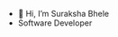 - 👋 Hi, I’m Suraksha Bhele
- Software Developer


<!---
surakshabhele/surakshabhele is a ✨ special ✨ repository because its `README.md` (this file) appears on your GitHub profile.
You can click the Preview link to take a look at your changes.
--->
